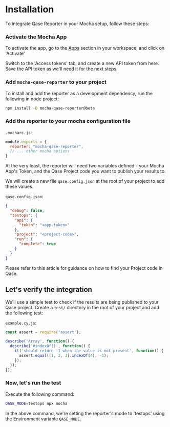 # Installation

To integrate Qase Reporter in your Mocha setup, follow these steps:

### Activate the Mocha App

To activate the app, go to the [Apps](https://app.qase.io/apps?app=mocha-reporter) section in your workspace, and click on 'Activate'

Switch to the 'Access tokens' tab, and create a new API token from here. Save the API token as we'll need it for the next steps.

### Add `mocha-qase-reporter` to your project

To install and add the reporter as a development dependency, run the following in node project:

```bash
npm install -D mocha-qase-reporter@beta
```

### Add the reporter to your mocha configuration file

`.mocharc.js`:

```javascript
module.exports = {
  reporter: "mocha-qase-reporter",
  // ... other mocha options
}
```

At the very least, the reporter will need two variables defined - your Mocha App's Token, and the Qase Project code you want to publish your results to.

We will create a new file `qase.config.json` at the root of your project to add these values.

`qase.config.json`:

```json
{
  "debug": false,
  "testops": {
    "api": {
      "token": "<app-token>"
    },
    "project": "<project-code>",
    "run": {
      "complete": true
    }
  }
}
```

Please refer to this article for guidance on how to find your Project code in Qase.

## Let's verify the integration

We'll use a simple test to check if the results are being published to your Qase project. Create a `test/` directory in the root of your project and add the following test:

`example.cy.js`:

```javascript
const assert = require('assert');

describe('Array', function() {
  describe('#indexOf()', function() {
    it('should return -1 when the value is not present', function() {
      assert.equal([1, 2, 3].indexOf(4), -1);
    });
  });
});
```

### Now, let's run the test

Execute the following command:

```bash
QASE_MODE=testops npx mocha
```

In the above command, we're setting the reporter's mode to 'testops' using the Environment variable `QASE_MODE`. 

